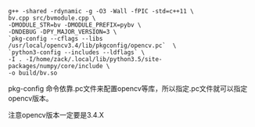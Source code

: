 ```
g++ -shared -rdynamic -g -O3 -Wall -fPIC -std=c++11 \
bv.cpp src/bvmodule.cpp \
-DMODULE_STR=bv -DMODULE_PREFIX=pybv \
-DNDEBUG -DPY_MAJOR_VERSION=3 \
`pkg-config --cflags --libs /usr/local/opencv3.4/lib/pkgconfig/opencv.pc`  \
`python3-config --includes --ldflags` \
-I . -I/home/zack/.local/lib/python3.5/site-packages/numpy/core/include \
-o build/bv.so
```
pkg-config 命令依靠.pc文件来配置opencv等库，所以指定.pc文件就可以指定opencv版本。

注意opencv版本一定要是3.4.X